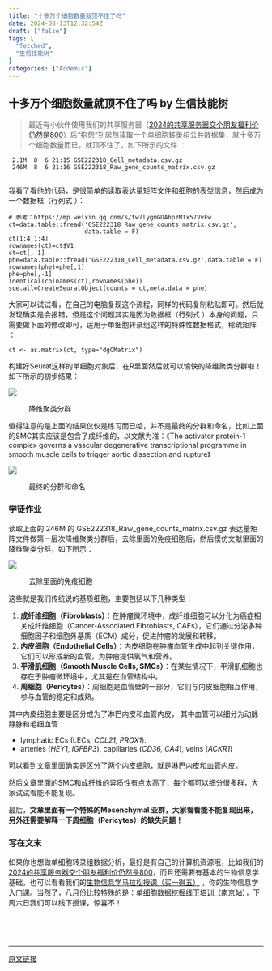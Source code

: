 ```yaml
---
title: "十多万个细胞数量就顶不住了吗"
date: 2024-08-13T12:32:54Z
draft: ["false"]
tags: [
  "fetched",
  "生信技能树"
]
categories: ["Acdemic"]
---
```

十多万个细胞数量就顶不住了吗 by 生信技能树
------
<div><section data-tool="mdnice编辑器" data-website="https://www.mdnice.com"><blockquote data-tool="mdnice编辑器"><span></span><p>最近有小伙伴使用我们的共享服务器（<a href="https://mp.weixin.qq.com/s?__biz=MzAxMDkxODM1Ng==&amp;mid=2247528363&amp;idx=1&amp;sn=5e02f3e9b2e148191e23ebc2c0d780e7&amp;scene=21#wechat_redirect" data-linktype="2">2024的共享服务器交个朋友福利价仍然是800</a>）后“抱怨”到居然读取一个单细胞转录组公共数据集，就十多万个细胞数量而已，就顶不住了，如下所示的文件 ：</p></blockquote><pre data-tool="mdnice编辑器"><span></span><code> 2.1M  8  6 21:15 GSE222318_Cell_metadata.csv.gz<br> 246M  8  6 21:16 GSE222318_Raw_gene_counts_matrix.csv.gz<br><br></code></pre><p data-tool="mdnice编辑器">我看了看他的代码，是很简单的读取表达量矩阵文件和细胞的表型信息，然后成为一个数据框（行列式 ）：</p><pre data-tool="mdnice编辑器"><span></span><code><span># 参考：https://mp.weixin.qq.com/s/tw7lygmGDAbpzMTx57VvFw</span><br>ct=data.table::fread(<span>'GSE222318_Raw_gene_counts_matrix.csv.gz'</span>,<br>                     data.table = <span>F</span>) <br>ct[<span>1</span>:<span>4</span>,<span>1</span>:<span>4</span>]<br>rownames(ct)=ct$V1<br>ct=ct[,-<span>1</span>]<br>phe=data.table::fread(<span>'GSE222318_Cell_metadata.csv.gz'</span>,data.table = <span>F</span>) <br>rownames(phe)=phe[,<span>1</span>]<br>phe=phe[,-<span>1</span>]<br>identical(colnames(ct),rownames(phe))<br>sce.all=CreateSeuratObject(counts = ct,meta.data = phe) <br></code></pre><p data-tool="mdnice编辑器">大家可以试试看，在自己的电脑复现这个流程，同样的代码复制粘贴即可。然后就发现确实是会报错，但是这个问题其实是因为数据框（行列式 ）本身的问题，只需要做下面的修改即可，适用于单细胞转录组这样的特殊性数据格式，稀疏矩阵 ：</p><pre data-tool="mdnice编辑器"><span></span><code>ct &lt;- as.matrix(ct, <span>type</span>=<span>"dgCMatrix"</span>)<br></code></pre><p data-tool="mdnice编辑器">构建好Seurat这样的单细胞对象后，在R里面然后就可以愉快的降维聚类分群啦！如下所示的初步结果：</p><p><img data-galleryid="" data-imgfileid="100048885" data-ratio="1.1947019867549669" data-s="300,640" data-src="https://mmbiz.qpic.cn/mmbiz_png/cZNhZQ6j4wzl0xWU59WMyfricyrrtVZIxicjC3M603Yro0RpUC2aMtt6fZR0lS9hfn3ibzSKJb2YEcmDficDU43oxw/640?wx_fmt=png&amp;from=appmsg" data-type="png" data-w="1510" src="https://mmbiz.qpic.cn/mmbiz_png/cZNhZQ6j4wzl0xWU59WMyfricyrrtVZIxicjC3M603Yro0RpUC2aMtt6fZR0lS9hfn3ibzSKJb2YEcmDficDU43oxw/640?wx_fmt=png&amp;from=appmsg"></p><figure data-tool="mdnice编辑器"><figcaption>降维聚类分群</figcaption></figure><p data-tool="mdnice编辑器">值得注意的是上面的结果仅仅是练习而已哈，并不是最终的分群和命名，比如上面的SMC其实应该是包含了成纤维的，以文献为准：《The activator protein-1 complex governs a vascular degenerative transcriptional programme in smooth muscle cells to trigger aortic dissection and rupture》</p><p><img data-galleryid="" data-imgfileid="100048886" data-ratio="0.7311827956989247" data-s="300,640" data-src="https://mmbiz.qpic.cn/mmbiz_png/cZNhZQ6j4wzl0xWU59WMyfricyrrtVZIxtsYADz8jAibHKLm258WicKUZEib2iaollsEcnJ47ibDOn2F9EvLFDibIekOA/640?wx_fmt=png&amp;from=appmsg" data-type="png" data-w="1674" src="https://mmbiz.qpic.cn/mmbiz_png/cZNhZQ6j4wzl0xWU59WMyfricyrrtVZIxtsYADz8jAibHKLm258WicKUZEib2iaollsEcnJ47ibDOn2F9EvLFDibIekOA/640?wx_fmt=png&amp;from=appmsg"></p><figure data-tool="mdnice编辑器"><figcaption>最终的分群和命名</figcaption></figure><h3 data-tool="mdnice编辑器"><span></span><span>学徒作业</span><span></span></h3><p data-tool="mdnice编辑器">读取上面的 246M 的 GSE222318_Raw_gene_counts_matrix.csv.gz 表达量矩阵文件做第一层次降维聚类分群后，去除里面的免疫细胞后，然后模仿文献里面的降维聚类分群，如下所示：</p><p><img data-galleryid="" data-imgfileid="100048884" data-ratio="0.702020202020202" data-s="300,640" data-src="https://mmbiz.qpic.cn/mmbiz_png/cZNhZQ6j4wzl0xWU59WMyfricyrrtVZIxqhoib7zoBF8Eqqu4vVj8rhSUra7bIaH1HmeVQ1iauIEG5kdlZN7hhscg/640?wx_fmt=png&amp;from=appmsg" data-type="png" data-w="792" src="https://mmbiz.qpic.cn/mmbiz_png/cZNhZQ6j4wzl0xWU59WMyfricyrrtVZIxqhoib7zoBF8Eqqu4vVj8rhSUra7bIaH1HmeVQ1iauIEG5kdlZN7hhscg/640?wx_fmt=png&amp;from=appmsg"></p><figure data-tool="mdnice编辑器"><figcaption>去除里面的免疫细胞</figcaption></figure><p data-tool="mdnice编辑器">这些就是我们传统说的基质细胞，主要包括以下几种类型：</p><ol data-tool="mdnice编辑器"><li><section><strong>成纤维细胞（Fibroblasts）</strong>：在肿瘤微环境中，成纤维细胞可以分化为癌症相关成纤维细胞（Cancer-Associated Fibroblasts, CAFs），它们通过分泌多种细胞因子和细胞外基质（ECM）成分，促进肿瘤的发展和转移。</section></li><li><section><strong>内皮细胞（Endothelial Cells）</strong>：内皮细胞在肿瘤血管生成中起到关键作用，它们可以形成新的血管，为肿瘤提供氧气和营养。</section></li><li><section><strong>平滑肌细胞（Smooth Muscle Cells, SMCs）</strong>：在某些情况下，平滑肌细胞也存在于肿瘤微环境中，尤其是在血管结构中。</section></li><li><section><strong>周细胞（Pericytes）</strong>：周细胞是血管壁的一部分，它们与内皮细胞相互作用，参与血管的稳定和成熟。</section></li></ol><p data-tool="mdnice编辑器">其中内皮细胞主要是区分成为了淋巴内皮和血管内皮， 其中血管可以细分为动脉静脉和毛细血管：</p><ul data-tool="mdnice编辑器"><li><section>lymphatic ECs (LECs; <em>CCL21, PROX1</em>).</section></li><li><section>arteries (<em>HEY1, IGFBP3</em>), capillaries (<em>CD36, CA4</em>), veins (<em>ACKR1</em>)</section></li></ul><p data-tool="mdnice编辑器">可以看到文章里面确实是区分了两个内皮细胞，就是淋巴内皮和血管内皮。</p><p data-tool="mdnice编辑器">然后文章里面的SMC和成纤维的异质性有点太高了，每个都可以细分很多群，大家试试看能不能复现。</p><p data-tool="mdnice编辑器">最后，<span><strong>文章里面有一个特殊的Mesenchymal 亚群，大家看看能不能复现出来，另外还需要解释一下周细胞（Pericytes）的缺失问题！</strong></span></p></section><section data-tool="mdnice编辑器" data-website="https://www.mdnice.com"><h3 data-tool="mdnice编辑器"><span>写在文末</span></h3></section><p>如果你也想做单细胞转录组数据分析，<span>最好是有自己的计算机资源哦，比如我们的</span><a href="https://mp.weixin.qq.com/s?__biz=MzAxMDkxODM1Ng==&amp;mid=2247528363&amp;idx=1&amp;sn=5e02f3e9b2e148191e23ebc2c0d780e7&amp;scene=21#wechat_redirect" data-linktype="2">2024的共享服务器交个朋友福利价仍然是800</a><span>，而且还需要有基本的生物信息学基础，也可以看看我们的</span><a target="_blank" href="http://mp.weixin.qq.com/s?__biz=MzAxMDkxODM1Ng==&amp;mid=2247531929&amp;idx=1&amp;sn=f6f16b7bf6b907360d6d0052e3d10cf6&amp;chksm=9b4b3d22ac3cb434b6aa7753a4cf0f266578147ccf10b49cc834e46af578ee6de99be0accb30&amp;scene=21#wechat_redirect" textvalue="生物信息学马拉‍松授课（买一得五）" linktype="text" imgurl="" imgdata="null" data-itemshowtype="0" tab="innerlink" data-linktype="2" hasload="1">生物信息学马拉松授课（买一得五）</a><span> ，你的生物信息学入门课。当然了，八月份比较特殊的是：<a target="_blank" href="http://mp.weixin.qq.com/s?__biz=MzUzMTEwODk0Ng==&amp;mid=2247526317&amp;idx=1&amp;sn=b6fef7bcd40fa18db974aa3d36656c20&amp;chksm=fa45a290cd322b86afc3676b1a715a734782956a9e37d40b978ef54d51c9cd47facb9f356e53&amp;scene=21#wechat_redirect" textvalue="单细胞数据挖掘线下培训（南京站）" linktype="text" imgurl="" imgdata="null" data-itemshowtype="11" tab="innerlink" data-linktype="2" hasload="1">单细胞数据挖掘线下培训（南京站）</a>，下周六日我们可以线下授课，惊喜不！</span></p><p><br></p><p><br></p><p><mp-style-type data-value="3"></mp-style-type></p></div>  
<hr>
<a href="https://mp.weixin.qq.com/s/szzjiSplTllR-eeqsAyvkA",target="_blank" rel="noopener noreferrer">原文链接</a>
